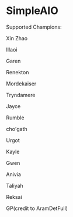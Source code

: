# SimpleAIO
Supported Champions:

Xin Zhao

Illaoi

Garen

Renekton

Mordekaiser

Tryndamere

Jayce

Rumble

cho'gath

Urgot

Kayle

Gwen

Anivia

Taliyah

Reksai

GP(credit to AramDetFull)
